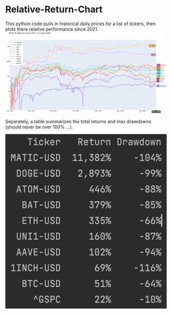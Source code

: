 # Relative-Return-Chart

This python code pulls in historical daily prices for a list of tickers, then plots there relative performance since 2021. 
![alt text](https://github.com/TimRoller/Relative-Return-Chart/blob/main/Relative_Returns.png)

Separately, a table summarizes the total returns and max drawdawns (should never be over 100% ...).

![alt text](https://github.com/TimRoller/Relative-Return-Chart/blob/main/Table.png)
